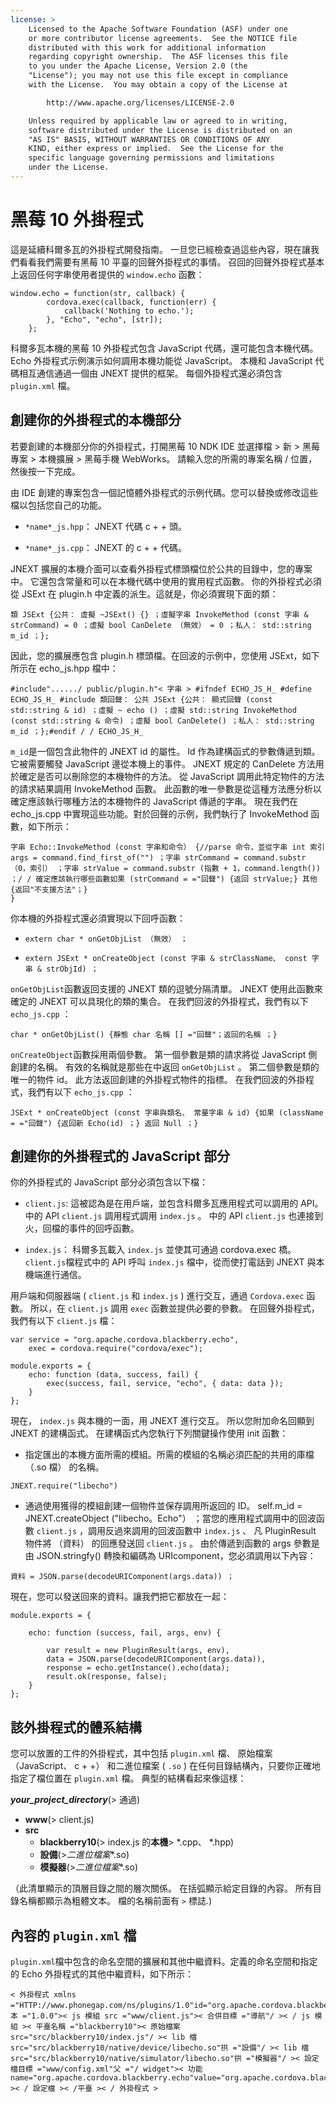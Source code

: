 ```yaml
---
license: >
    Licensed to the Apache Software Foundation (ASF) under one
    or more contributor license agreements.  See the NOTICE file
    distributed with this work for additional information
    regarding copyright ownership.  The ASF licenses this file
    to you under the Apache License, Version 2.0 (the
    "License"); you may not use this file except in compliance
    with the License.  You may obtain a copy of the License at

        http://www.apache.org/licenses/LICENSE-2.0

    Unless required by applicable law or agreed to in writing,
    software distributed under the License is distributed on an
    "AS IS" BASIS, WITHOUT WARRANTIES OR CONDITIONS OF ANY
    KIND, either express or implied.  See the License for the
    specific language governing permissions and limitations
    under the License.
---
```


# 黑莓 10 外掛程式

這是延續科爾多瓦的外掛程式開發指南。 一旦您已經檢查過這些內容，現在讓我們看看我們需要有黑莓 10 平臺的回聲外掛程式的事情。 召回的回聲外掛程式基本上返回任何字串使用者提供的 `window.echo` 函數：

    window.echo = function(str, callback) {
            cordova.exec(callback, function(err) {
                callback('Nothing to echo.');
            }, "Echo", "echo", [str]);
        };
    

科爾多瓦本機的黑莓 10 外掛程式包含 JavaScript 代碼，還可能包含本機代碼。 Echo 外掛程式示例演示如何調用本機功能從 JavaScript。 本機和 JavaScript 代碼相互通信通過一個由 JNEXT 提供的框架。 每個外掛程式還必須包含 `plugin.xml` 檔。

## 創建你的外掛程式的本機部分

若要創建的本機部分你的外掛程式，打開黑莓 10 NDK IDE 並選擇檔 > 新 > 黑莓專案 > 本機擴展 > 黑莓手機 WebWorks。 請輸入您的所需的專案名稱 / 位置，然後按一下完成。

由 IDE 創建的專案包含一個記憶體外掛程式的示例代碼。您可以替換或修改這些檔以包括您自己的功能。

*   `*name*_js.hpp`： JNEXT 代碼 c + + 頭。

*   `*name*_js.cpp`： JNEXT 的 c + + 代碼。

JNEXT 擴展的本機介面可以查看外掛程式標頭檔位於公共的目錄中，您的專案中。 它還包含常量和可以在本機代碼中使用的實用程式函數。 你的外掛程式必須從 JSExt 在 plugin.h 中定義的派生。這就是，你必須實現下面的類：

    類 JSExt {公共： 虛擬 ~JSExt() {} ；虛擬字串 InvokeMethod (const 字串 & strCommand) = 0 ；虛擬 bool CanDelete （無效） = 0 ；私人： std::string m_id ；};
    

因此，您的擴展應包含 plugin.h 標頭檔。在回波的示例中，您使用 JSExt，如下所示在 echo_js.hpp 檔中：

    #include"....../ public/plugin.h"< 字串 > #ifndef ECHO_JS_H_ #define ECHO_JS_H_ #include 類回聲： 公共 JSExt {公共： 顯式回聲 (const std::string & id) ；虛擬 ~ echo () ；虛擬 std::string InvokeMethod (const std::string & 命令) ；虛擬 bool CanDelete() ；私人： std::string m_id ；};#endif / / ECHO_JS_H_
    

`m_id`是一個包含此物件的 JNEXT id 的屬性。 Id 作為建構函式的參數傳遞到類。 它被需要觸發 JavaScript 邊從本機上的事件。 JNEXT 規定的 CanDelete 方法用於確定是否可以刪除您的本機物件的方法。 從 JavaScript 調用此特定物件的方法的請求結果調用 InvokeMethod 函數。 此函數的唯一參數是從這種方法應分析以確定應該執行哪種方法的本機物件的 JavaScript 傳遞的字串。 現在我們在 echo_js.cpp 中實現這些功能。對於回聲的示例，我們執行了 InvokeMethod 函數，如下所示：

    字串 Echo::InvokeMethod (const 字串和命令） {//parse 命令，並從字串 int 索引 args = command.find_first_of("") ；字串 strCommand = command.substr （0，索引） ；字串 strValue = command.substr (指數 + 1，command.length()) ；/ / 確定應該執行哪些函數如果 (strCommand = ="回聲") {返回 strValue;} 其他 {返回"不支援方法"；}
    }
    

你本機的外掛程式還必須實現以下回呼函數：

*   `extern char * onGetObjList （無效） ；`

*   `extern JSExt * onCreateObject (const 字串 & strClassName、 const 字串 & strObjId) ；`

`onGetObjList`函數返回支援的 JNEXT 類的逗號分隔清單。 JNEXT 使用此函數來確定的 JNEXT 可以具現化的類的集合。 在我們回波的外掛程式，我們有以下 `echo_js.cpp` ：

    char * onGetObjList() {靜態 char 名稱 [] ="回聲"；返回的名稱 ；}
    

`onCreateObject`函數採用兩個參數。 第一個參數是類的請求將從 JavaScript 側創建的名稱。 有效的名稱就是那些在中返回 `onGetObjList` 。 第二個參數是類的唯一的物件 id。 此方法返回創建的外掛程式物件的指標。 在我們回波的外掛程式，我們有以下 `echo_js.cpp` ：

    JSExt * onCreateObject (const 字串與類名、 常量字串 & id) {如果 (className = ="回聲") {返回新 Echo(id) ；} 返回 Null ；}
    

## 創建你的外掛程式的 JavaScript 部分

你的外掛程式的 JavaScript 部分必須包含以下檔：

*   `client.js`: 這被認為是在用戶端，並包含科爾多瓦應用程式可以調用的 API。 中的 API `client.js` 調用程式調用 `index.js` 。 中的 API `client.js` 也連接到火，回檔的事件的回呼函數。

*   `index.js`： 科爾多瓦載入 `index.js` 並使其可通過 cordova.exec 橋。 `client.js`檔程式中的 API 呼叫 `index.js` 檔中，從而使打電話到 JNEXT 與本機端進行通信。

用戶端和伺服器端 ( `client.js` 和 `index.js` ) 進行交互，通過 `Cordova.exec` 函數。 所以，在 `client.js` 調用 `exec` 函數並提供必要的參數。 在回聲外掛程式，我們有以下 `client.js` 檔：

    var service = "org.apache.cordova.blackberry.echo",
        exec = cordova.require("cordova/exec");
    
    module.exports = {
        echo: function (data, success, fail) {
            exec(success, fail, service, "echo", { data: data });
        }
    };
    

現在， `index.js` 與本機的一面，用 JNEXT 進行交互。 所以您附加命名回顯到 JNEXT 的建構函式。 在建構函式內您執行下列關鍵操作使用 init 函數：

*   指定匯出的本機方面所需的模組。所需的模組的名稱必須匹配的共用的庫檔 （.so 檔） 的名稱。

`JNEXT.require("libecho")`

*   通過使用獲得的模組創建一個物件並保存調用所返回的 ID。 self.m_id = JNEXT.createObject ("libecho。Echo"） ；當您的應用程式調用中的回波函數 `client.js` ，調用反過來調用的回波函數中 `index.js` 、 凡 PluginResult 物件將 （資料） 的回應發送回 `client.js` 。 由於傳遞到函數的 args 參數是由 JSON.stringfy() 轉換和編碼為 URIcomponent，您必須調用以下內容：

`資料 = JSON.parse(decodeURIComponent(args.data)) ；`

現在，您可以發送回來的資料。讓我們把它都放在一起：

    module.exports = {
    
        echo: function (success, fail, args, env) {
    
            var result = new PluginResult(args, env),
            data = JSON.parse(decodeURIComponent(args.data)),
            response = echo.getInstance().echo(data);
            result.ok(response, false);
        }
    };
    

## 該外掛程式的體系結構

您可以放置的工件的外掛程式，其中包括 `plugin.xml` 檔、 原始檔案 （JavaScript、 c + +） 和二進位檔案 ( `.so` ) 在任何目錄結構內，只要你正確地指定了檔位置在 `plugin.xml` 檔。 典型的結構看起來像這樣：

***your\_project\_directory***(> 通過)

*   **www**(> client.js)
*   **src** 
    *   **blackberry10**(> index.js 的**本機**> *.cpp、 *.hpp)
    *   **設備**(>*二進位檔案**.so)
    *   **模擬器**(>*二進位檔案**.so)

（此清單顯示的頂層目錄之間的層次關係。 在括弧顯示給定目錄的內容。 所有目錄名稱都顯示為粗體文本。 檔的名稱前面有 `>` 標誌.)

## 內容的 `plugin.xml` 檔

`plugin.xml`檔中包含的命名空間的擴展和其他中繼資料。定義的命名空間和指定的 Echo 外掛程式的其他中繼資料，如下所示：

    < 外掛程式 xmlns ="HTTP://www.phonegap.com/ns/plugins/1.0"id="org.apache.cordova.blackberry.echo"版本 ="1.0.0">< js 模組 src ="www/client.js">< 合併目標 ="導航"/ >< / js 模組 >< 平臺名稱 ="blackberry10">< 原始檔案 src="src/blackberry10/index.js"/ >< lib 檔 src="src/blackberry10/native/device/libecho.so"拱 ="設備"/ >< lib 檔 src="src/blackberry10/native/simulator/libecho.so"拱 ="模擬器"/ >< 設定檔目標 ="www/config.xml"父 ="/ widget">< 功能 name="org.apache.cordova.blackberry.echo"value="org.apache.cordova.blackberry.echo"/ >< / 設定檔 >< /平臺 >< / 外掛程式 >
